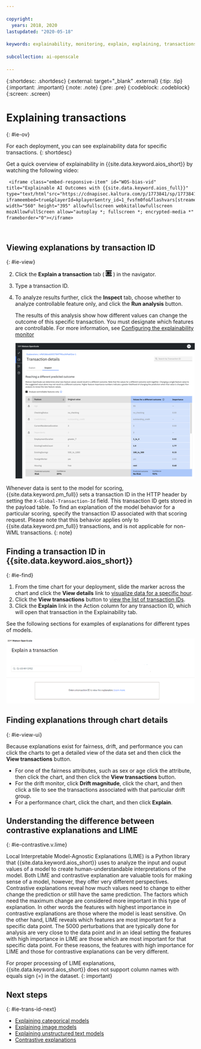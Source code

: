 ```yaml
---

copyright:
  years: 2018, 2020
lastupdated: "2020-05-18"

keywords: explainability, monitoring, explain, explaining, transactions, transaction ID

subcollection: ai-openscale

---
```


{:shortdesc: .shortdesc}
{:external: target="_blank" .external}
{:tip: .tip}
{:important: .important}
{:note: .note}
{:pre: .pre}
{:codeblock: .codeblock}
{:screen: .screen}

# Explaining transactions
{: #ie-ov}

For each deployment, you can see explainability data for specific transactions.
{: shortdesc}

Get a quick overview of explainability in {{site.data.keyword.aios_short}} by watching the following video:


<p>
  <div class="embed-responsive embed-responsive-16by9">


     <iframe class="embed-responsive-item" id="WOS-bias-vid" title="Explainable AI Outcomes with {{site.data.keyword.aios_full}}" type="text/html"src="https://cdnapisec.kaltura.com/p/1773841/sp/177384100/embedIframeJs/uiconf_id/39954662/partner_id/1773841?iframeembed=true&playerId=kplayer&entry_id=1_fvsfm0fo&flashvars[streamerType]=auto" width="560" height="395" allowfullscreen webkitallowfullscreen mozAllowFullScreen allow="autoplay *; fullscreen *; encrypted-media *" frameborder="0"></iframe>

  </div>
</p>

<p>&nbsp;</p>


## Viewing explanations by transaction ID
{: #ie-view}

2. Click the **Explain a transaction** tab ( ![Explain a transaction tab](images/wos-insight-transact-tab.png) ) in the navigator.
3. Type a transaction ID.
4. To analyze results further, click the **Inspect** tab, choose whether to analyze controllable feature only, and click the **Run analysis** button.

   The results of this analysis show how different values can change the outcome of this specific transaction. You must designate which features are controllable. For more information, see [Configuring the explainability monitor](/docs/ai-openscale?topic=ai-openscale-explainability-monitor)

   ![Transaction details on the inspect tab show values that could produce a different outcome](images/wos-explainability-inspect.png)

Whenever data is sent to the model for scoring, {{site.data.keyword.pm_full}} sets a transaction ID in the HTTP header by setting the `X-Global-Transaction-Id` field. This transaction ID gets stored in the payload table. To find an explanation of the model behavior for a particular scoring, specify the transaction ID associated with that scoring request. Please note that this behavior applies only to {{site.data.keyword.pm_full}} transactions, and is not applicable for non-WML transactions.
{: note}

## Finding a transaction ID in {{site.data.keyword.aios_short}}
{: #ie-find}

1.  From the time chart for your deployment, slide the marker across the chart and click the **View details** link to [visualize data for a specific hour](/docs/ai-openscale?topic=ai-openscale-it-vdet).
1.  Click the **View transactions** button to [view the list of transaction IDs](/docs/ai-openscale?topic=ai-openscale-it-tra).
1.  Click the **Explain** link in the Action column for any transaction ID, which will open that transaction in the Explainability tab.

  See the following sections for examples of explanations for different types of models.

  ![Explainability transaction ID](images/wos-insight-explain-trans-id.png)

## Finding explanations through chart details
{: #ie-view-ui}

Because explanations exist for fairness, drift, and performance you can click the charts to get a detailed view of the data set and then click the **View transactions** button.

- For one of the fairness attributes, such as sex or age click the attribute, then click the chart, and then click the **View transactions** button.
- For the drift monitor, click **Drift magnitude**, click the chart, and then click a tile to see the transactions associated with that particular drift group.
- For a performance chart, click the chart, and then click **Explain**.

## Understanding the difference between contrastive explanations and LIME
{: #ie-contrastive.v.lime}

Local Interpretable Model-Agnostic Explanations (LIME) is a Python library that {{site.data.keyword.aios_short}} uses to analyze the input and ouput values of a model to create human-understandable interpretations of the model. Both LIME and contrastive explanation are valuable tools for making sense of a model, however, they offer very different perspectives. Contrastive explanations reveal how much values need to change to either change the prediction or still have the same prediction. The factors which need the maximum change are considered more important in this type of explanation. In other words the features with highest importance in contrastive explanations are those where the model is least sensitive. On the other hand, LIME reveals which features are most important for a specific data point. The 5000 perturbations that are typically done for analysis are very close to the data point and in an ideal setting the features with high importance in LIME are those which are most important for that specific data point. For these reasons, the features with high importance for LIME and those for contrastive explanations can be very different.

For proper processing of LIME explanations, {{site.data.keyword.aios_short}} does not support column names with equals sign (=) in the dataset.
{: important} 

## Next steps
{: #ie-trans-id-next}

- [Explaining categorical models](/docs/ai-openscale?topic=ai-openscale-ie-class)
- [Explaining image models](/docs/ai-openscale?topic=ai-openscale-ie-image)
- [Explaining unstructured text models](/docs/ai-openscale?topic=ai-openscale-ie-unstruct)
- [Contrastive explanations](/docs/ai-openscale?topic=ai-openscale-ie-pp-pn)
